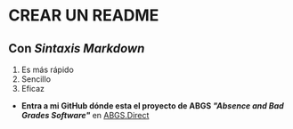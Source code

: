 # **CREAR UN README**
## Con *Sintaxis* _Markdown_


1. Es más rápido
2. Sencillo
3. Eficaz 

* __Entra a mi GitHub dónde esta el proyecto de ABGS ***"Absence and Bad Grades Software"***__ en [ABGS.Direct](https://github.com/Camilo-Tiria/Absence-and-Bad-Grades-Software-ABGS-)
